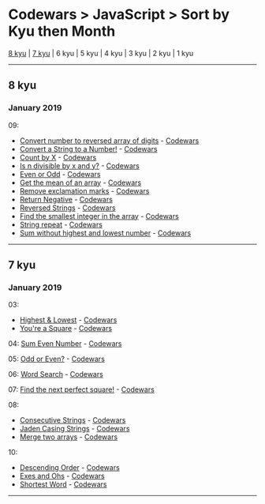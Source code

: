 # Codewars > JavaScript > Sort by Kyu then Month

[8 kyu](#8-kyu) | [7 kyu](#7-kyu) | 6 kyu | 5 kyu | 4 kyu | 3 kyu | 2 kyu | 1 kyu
___
## 8 kyu

### January 2019
09:
* [Convert number to reversed array of digits](8-kyu/20190109-convert-number-to-reversed-array.js) - [Codewars](https://www.codewars.com/kata/convert-number-to-reversed-array-of-digits)
* [Convert a String to a Number!](8-kyu/20190109-convert-string-to-number.js) - [Codewars](https://www.codewars.com/kata/convert-a-string-to-a-number)
* [Count by X](8-kyu/20190109-count-by-x.js) - [Codewars](https://www.codewars.com/kata/count-by-x)
* [Is n divisible by x and y?](8-kyu/20190109-divisible-by-x-and-y.js) - [Codewars](https://www.codewars.com/kata/is-n-divisible-by-x-and-y)
* [Even or Odd](8-kyu/20190109-even-or-odd.js) - [Codewars](https://www.codewars.com/kata/even-or-odd)
* [Get the mean of an array](8-kyu/20190109-mean-of-array.js) - [Codewars](https://www.codewars.com/kata/get-the-mean-of-an-array)
* [Remove exclamation marks](8-kyu/20190109-remove-exclaimation-marks.js) - [Codewars](https://www.codewars.com/kata/remove-exclamation-marks)
* [Return Negative](8-kyu/20190109-return-negative.js) - [Codewars](https://www.codewars.com/kata/return-negative)
* [Reversed Strings](8-kyu/20190109-reversed-strings.js) - [Codewars](https://www.codewars.com/kata/reversed-strings)
* [Find the smallest integer in the array](8-kyu/20190109-smallest-integer.js) - [Codewars](https://www.codewars.com/kata/find-the-smallest-integer-in-the-array)
* [String repeat](8-kyu/20190109-string-repeat.js) - [Codewars](https://www.codewars.com/kata/string-repeat)
* [Sum without highest and lowest number](8-kyu/20190109-sum-without-high-and-low.js) - [Codewars](https://www.codewars.com/kata/sum-without-highest-and-lowest-number)
___
## 7 kyu

### January 2019
03:
* [Highest & Lowest](7-kyu/20190103-highest-&-lowest.js) - [Codewars](https://www.codewars.com/kata/highest-and-lowest)
* [You're a Square](7-kyu/20190103-youre-a-square.js) - [Codewars](https://www.codewars.com/kata/youre-a-square)

04: [Sum Even Number](7-kyu/20190104-sum-even-numbers.js) - [Codewars](https://www.codewars.com/kata/sum-even-numbers)

05: [Odd or Even?](7-kyu/20190105-odd-or-even.js) - [Codewars](https://www.codewars.com/kata/odd-or-even)

06: [Word Search](7-kyu/20190106-wordsearch.js) - [Codewars](https://www.codewars.com/kata/wordsearch)

07: [Find the next perfect square!](7-kyu/20190107-find-perfect-square.js) - [Codewars](https://www.codewars.com/kata/find-the-next-perfect-square)

08:
* [Consecutive Strings](7-kyu/20190108-consecutive-strings.js) - [Codewars](https://www.codewars.com/kata/consecutive-strings)
* [Jaden Casing Strings](7-kyu/20190108-jaden-casing-strings.js) - [Codewars](https://www.codewars.com/kata/jaden-casing-strings)
* [Merge two arrays](7-kyu/20190108-merge-two-arrays.js) - [Codewars](https://www.codewars.com/kata/merge-two-arrays)

10:
* [Descending Order](7-kyu/20190110-descending-order.js) - [Codewars](https://www.codewars.com/kata/descending-order)
* [Exes and Ohs](7-kyu/20190110-exes-and-ohs.js) - [Codewars](https://www.codewars.com/kata/exes-and-ohs)
* [Shortest Word](7-kyu/20190110-shortest-word.js) - [Codewars](https://www.codewars.com/kata/shortest-word)

___
